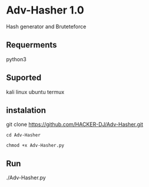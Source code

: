# Adv-Hasher 1.0

Hash generator and Bruteteforce

## Requerments 

 python3

## Suported
 kali linux 
 ubuntu
 termux


## instalation
  
   git clone https://github.com/HACKER-DJ/Adv-Hasher.git
    
    cd Adv-Hasher

    chmod +x Adv-Hasher.py

## Run
  ./Adv-Hasher.py
